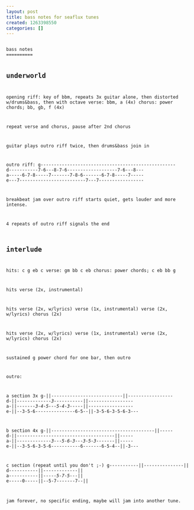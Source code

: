 ```yaml
---
layout: post
title: bass notes for seaflux tunes
created: 1263398550
categories: []
---
```

<code>
bass notes
==========

underworld
----------
opening riff: key of bbm, repeats 3x
              guitar alone, then distorted w/drums&bass, then with octave
verse: bbm, a (4x)
chorus: power chords; bb, gb, f (4x)

repeat verse and chorus, pause after 2nd chorus

guitar plays outro riff twice, then drums&bass join in

outro riff:
g---------------------------------------------------
d-----------7-6---8-7-6-------------------7-6---8---
a-----6-7-8-----7-------7-8-6-------6-7-8-----7-----
e---7-------------------------7---7-----------------

breakbeat jam over outro riff starts quiet, gets louder and more intense.

4 repeats of outro riff signals the end



interlude
---------

hits: c g eb c
verse: gm bb c eb
chorus: power chords; c eb bb g

hits
verse (2x, instrumental)

hits
verse (2x, w/lyrics)
verse (1x, instrumental)
verse (2x, w/lyrics)
chorus (2x)

hits
verse (2x, w/lyrics)
verse (1x, instrumental)
verse (2x, w/lyrics)
chorus (2x)

sustained g power chord for one bar, then outro

outro:

a section                      3x
g-||---------------------------||-----------------
d-||*-------------3-----------*||-----------------
a-||*-------3-4-5---5-4-3-----*||-----------------
e-||--3-5-6---------------6-5--||-3-5-6-3-5-6-3---

b section                                  4x
g-||---------------------------------------||-----
d-||*-------------------------------------*||-----
a-||*-------------3---5-6-3---3-5-3-------*||-----
e-||--3-5-6-3-5-6-----------6-------6-5-4--||-3---

c section (repeat until you don't ;-)
g-----------||---------------||
d-----------||*-------------*||
a-----------||*-----5-7-5---*||
e-----0-----||--5-7-------7--||

jam forever, no specific ending, maybe will jam into another tune.
</code>
